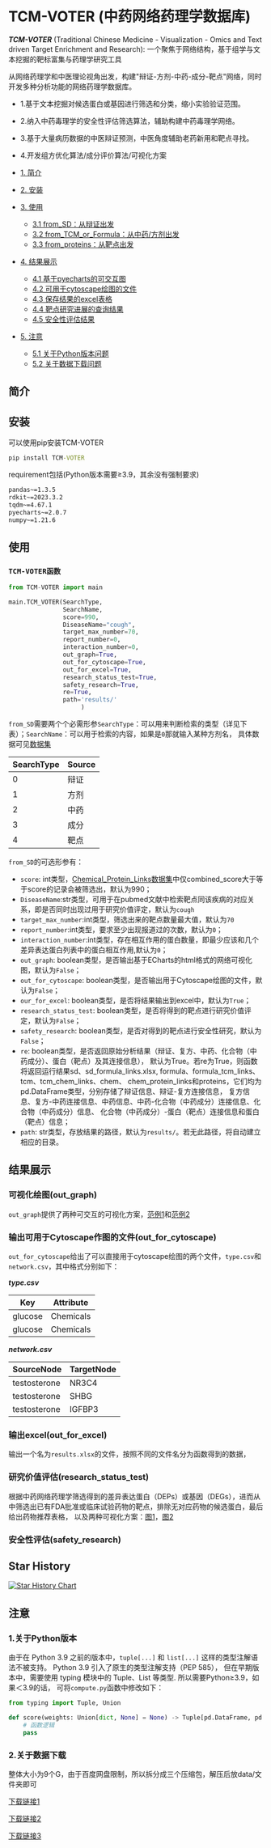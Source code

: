 # TCM-VOTER (中药网络药理学数据库)

***TCM-VOTER*** (Traditional Chinese Medicine - Visualization - Omics and Text driven Target Enrichment and Research): 
一个聚焦于网络结构，基于组学与文本挖掘的靶标富集与药理学研究工具

从网络药理学和中医理论视角出发，构建"辩证-方剂-中药-成分-靶点"网络，同时开发多种分析功能的网络药理学数据库。
- 1.基于文本挖掘对候选蛋白或基因进行筛选和分类，缩小实验验证范围。 
- 2.纳入中药毒理学的安全性评估筛选算法，辅助构建中药毒理学网络。
- 3.基于大量病历数据的中医辩证预测，中医角度辅助老药新用和靶点寻找。
- 4.开发组方优化算法/成分评价算法/可视化方案

- [1. 简介](#简介)

- [2. 安装](#安装)

- [3. 使用](#使用)
  - [3.1 from_SD：从辩证出发](#from_sd)
  - [3.2 from_TCM_or_Formula：从中药/方剂出发](#from_tcm_or_formula)
  - [3.3 from_proteins：从靶点出发](#from_protein)

- [4. 结果展示](#结果展示)
  - [4.1 基于pyecharts的可交互图](#out_graph)
  - [4.2 可用于cytoscape绘图的文件](#out_for_cytoscape)
  - [4.3 保存结果的excel表格](#out_for_excel)
  - [4.4 靶点研究进展的查询结果](#research_status_test)
  - [4.5 安全性评估结果](#safety_research)

- [5. 注意](#注意)
  - [5.1 关于Python版本问题](#1关于python版本)
  - [5.2 关于数据下载问题](#2关于数据下载)

## 简介



## 安装

可以使用pip安装TCM-VOTER

```cmd
pip install TCM-VOTER
```

requirement包括(Python版本需要≥3.9，其余没有强制要求)

```cmd
pandas~=1.3.5
rdkit~=2023.3.2
tqdm~=4.67.1
pyecharts~=2.0.7
numpy~=1.21.6
```

## 使用

### `TCM-VOTER函数`


```python
from TCM-VOTER import main

main.TCM_VOTER(SearchType,
               SearchName,
               score=990,
               DiseaseName="cough",
               target_max_number=70,
               report_number=0,
               interaction_number=0,
               out_graph=True,
               out_for_cytoscape=True,
               out_for_excel=True,
               research_status_test=True, 
               safety_research=True,
               re=True,
               path='results/'
                    )
```

`from_SD`需要两个个必需形参`SearchType`：可以用来判断检索的类型（详见下表）；`SearchName`：可以用于检索的内容，如果是`0`那就输入某种方剂名，
具体数据可见[数据集](/TCM-VOTER/Data/)

| SearchType | Source |
|------------|--------|
| 0          | 辩证     |
| 1          | 方剂     |
| 2          | 中药     |
| 3          | 成分     |
| 4          | 靶点     |



`from_SD`的可选形参有：
- `score`: int类型，[Chemical_Protein_Links数据集](/TCM-VOTER/Data/Chemical_Protein_Links.xlsx)中仅combined_score大于等于score的记录会被筛选出，默认为990； 
- `DiseaseName`:str类型，可用于在pubmed文献中检索靶点同该疾病的对应关系，即是否同时出现过用于研究价值评定，默认为`cough` 
- `target_max_number`:int类型，筛选出来的靶点数量最大值，默认为`70` 
- `report_number`:int类型，要求至少出现报道过的次数，默认为`0`；
- `interaction_number`:int类型，存在相互作用的蛋白数量，即最少应该和几个差异表达蛋白列表中的蛋白相互作用,默认为`0`；
- `out_graph`: boolean类型，是否输出基于ECharts的html格式的网络可视化图，默认为`False`；
- `out_for_cytoscape`: boolean类型，是否输出用于Cytoscape绘图的文件，默认为`False`；
- `our_for_excel`: boolean类型，是否将结果输出到excel中，默认为`True`；
- `research_status_test`: boolean类型，是否将得到的靶点进行研究价值评定，默认为`False`；
- `safety_research`: boolean类型，是否对得到的靶点进行安全性研究，默认为`False`；
- `re`: boolean类型，是否返回原始分析结果（辩证、复方、中药、化合物（中药成分）、蛋白（靶点）及其连接信息），
默认为True。若re为True，则函数将返回运行结果sd、sd_formula_links.xlsx, formula、formula_tcm_links、tcm、tcm_chem_links、chem、
chem_protein_links和proteins，它们均为pd.DataFrame类型，分别存储了辩证信息、辩证-复方连接信息，
复方信息、复方-中药连接信息、中药信息、中药-化合物（中药成分）连接信息、化合物（中药成分）信息、 化合物（中药成分）-蛋白（靶点）连接信息和蛋白（靶点）信息；
- `path`: str类型，存放结果的路径，默认为`results/`。若无此路径，将自动建立相应的目录。


## 结果展示

### 可视化绘图(out_graph)

`out_graph`提供了两种可交互的可视化方案，[范例1](/README_pictures/out_graph_0.png)和[范例2](/README_pictures/out_graph_1.png)

### 输出可用于Cytoscape作图的文件(out_for_cytoscape)

`out_for_cytoscape`给出了可以直接用于cytoscape绘图的两个文件，`type.csv`和`network.csv`，其中格式分别如下：

***type.csv***

| Key        | Attribute  |
|------------|------------|
| glucose    | Chemicals  |
| glucose    | Chemicals  |

***network.csv***

| SourceNode   | TargetNode          |
|--------------|---------------------|
| testosterone |  NR3C4              |
| testosterone | SHBG                |
| testosterone | IGFBP3              |

### 输出excel(out_for_excel)

输出一个名为`results.xlsx`的文件，按照不同的文件名分为函数得到的数据，

### 研究价值评估(research_status_test)

根据中药网络药理学筛选得到的差异表达蛋白（DEPs）或基因（DEGs），进而从
中筛选出已有FDA批准或临床试验药物的靶点，排除无对应药物的候选蛋白，最后给出药物推荐表格，
以及两种可视化方案：[图1](README_pictures/Reasearch_0.png)，[图2](README_pictures/Reasearch_1.png)

### 安全性评估(safety_research)



## Star History

[![Star History Chart](https://api.star-history.com/svg?repos=Carrie-HuYY/DualNet-TCM&type=Date)](https://star-history.com/#Carrie-HuYY/DualNet-TCM&Date)

## 注意

### 1.关于Python版本

由于在 Python 3.9 之前的版本中，`tuple[...]` 和 `list[...]` 
这样的类型注解语法不被支持。
Python 3.9 引入了原生的类型注解支持（PEP 585），
但在早期版本中，需要使用 typing 模块中的 Tuple、List 等类型. 所以需要Python≥3.9，如果＜3.9的话，
可将`compute.py`函数中修改如下：

```python
from typing import Tuple, Union

def score(weights: Union[dict, None] = None) -> Tuple[pd.DataFrame, pd.DataFrame, pd.DataFrame]:
    # 函数逻辑
    pass
```

### 2.关于数据下载
整体大小为9个G，由于百度网盘限制，所以拆分成三个压缩包，解压后放data/文件夹即可

[下载链接1](https://pan.baidu.com/s/1zIlTjstJMscKdZnP30wc1g?pwd=2n2t) 

[下载链接2](https://pan.baidu.com/s/1tg8WQtJiJi70A8HIRYG_PA?pwd=9bvh) 

[下载链接3](https://pan.baidu.com/s/1tg8WQtJiJi70A8HIRYG_PA?pwd=9bvh)
